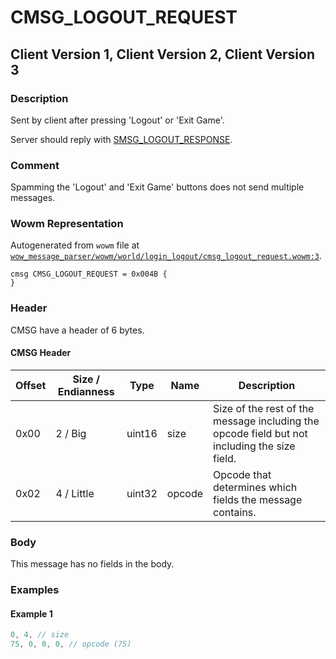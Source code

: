 # CMSG_LOGOUT_REQUEST

## Client Version 1, Client Version 2, Client Version 3

### Description

Sent by client after pressing 'Logout' or 'Exit Game'.

Server should reply with [SMSG_LOGOUT_RESPONSE](./smsg_logout_response.md).

### Comment

Spamming the 'Logout' and 'Exit Game' buttons does not send multiple messages.

### Wowm Representation

Autogenerated from `wowm` file at [`wow_message_parser/wowm/world/login_logout/cmsg_logout_request.wowm:3`](https://github.com/gtker/wow_messages/tree/main/wow_message_parser/wowm/world/login_logout/cmsg_logout_request.wowm#L3).
```rust,ignore
cmsg CMSG_LOGOUT_REQUEST = 0x004B {
}
```
### Header

CMSG have a header of 6 bytes.

#### CMSG Header

| Offset | Size / Endianness | Type   | Name   | Description |
| ------ | ----------------- | ------ | ------ | ----------- |
| 0x00   | 2 / Big           | uint16 | size   | Size of the rest of the message including the opcode field but not including the size field.|
| 0x02   | 4 / Little        | uint32 | opcode | Opcode that determines which fields the message contains.|

### Body

This message has no fields in the body.

### Examples

#### Example 1

```c
0, 4, // size
75, 0, 0, 0, // opcode (75)
```
